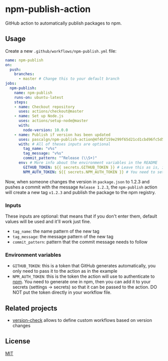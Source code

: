 # npm-publish-action

GitHub action to automatically publish packages to npm.

## Usage

Create a new `.github/workflows/npm-publish.yml` file:

```yaml
name: npm-publish
on:
  push:
    branches:
      - master # Change this to your default branch
jobs:
  npm-publish:
    name: npm-publish
    runs-on: ubuntu-latest
    steps:
    - name: Checkout repository
      uses: actions/checkout@master
    - name: Set up Node.js
      uses: actions/setup-node@master
      with:
        node-version: 10.0.0
    - name: Publish if version has been updated
      uses: pascalgn/npm-publish-action@4f4bf159e299f65d21cd1cbd96fc5d53228036df
      with: # All of theses inputs are optional
        tag_name: "v%s"
        tag_message: "v%s"
        commit_pattern: "^Release (\\S+)"
      env: # More info about the environment variables in the README
        GITHUB_TOKEN: ${{ secrets.GITHUB_TOKEN }} # Leave this as is, it's automatically generated
        NPM_AUTH_TOKEN: ${{ secrets.NPM_AUTH_TOKEN }} # You need to set this in your repo settings
```

Now, when someone changes the version in `package.json` to 1.2.3 and pushes a commit with the message `Release 1.2.3`, the `npm-publish` action will create a new tag `v1.2.3` and publish the package to the npm registry.

### Inputs

These inputs are optional: that means that if you don't enter them, default values will be used and it'll work just fine.

- `tag_name`: the name pattern of the new tag
- `tag_message`: the message pattern of the new tag
- `commit_pattern`: pattern that the commit message needs to follow

### Environment variables

- `GITHUB_TOKEN`: this is a token that GitHub generates automatically, you only need to pass it to the action as in the example
- `NPM_AUTH_TOKEN`: this is the token the action will use to authenticate to [npm](https://npmjs.com). You need to generate one in npm, then you can add it to your secrets (settings -> secrets) so that it can be passed to the action. DO NOT put the token directly in your workflow file.

## Related projects

- [version-check](https://github.com/EndBug/version-check) allows to define custom workflows based on version changes

## License

[MIT](LICENSE)
